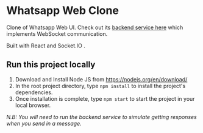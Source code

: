 # Whatsapp Web Clone

Clone of Whatsapp Web UI. Check out its [backend service here](https://github.com/EmekaMomodu/WhatsAppWebClone-Backend) which implements WebSocket communication.

Built with React and Socket.IO .

## Run this project locally

1. Download and Install Node JS from https://nodejs.org/en/download/
2. In the root project directory, type `npm install` to install the project's dependencies.
3. Once installation is complete, type `npm start` to start the project in your local browser.

_N.B: You will need to run the backend service to simulate getting responses when you send in a message._
